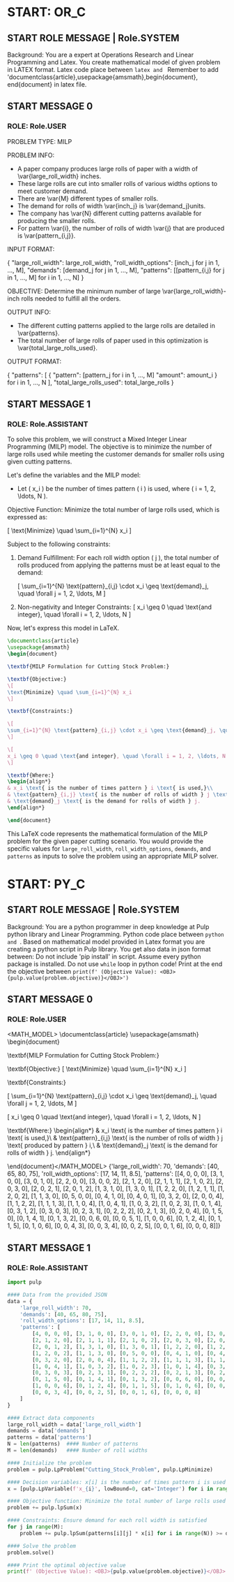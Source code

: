 # START: OR_C 
## START ROLE MESSAGE | Role.SYSTEM 
Background: You are a expert at Operations Research and Linear Programming and Latex. You create mathematical model of given problem in LATEX format. Latex code place between ```latex and ``` Remember to add 'documentclass{article},usepackage{amsmath},begin{document}, end{document} in latex file. 
## START MESSAGE 0 
### ROLE: Role.USER
<DESCRIPTION>
PROBLEM TYPE: MILP

PROBLEM INFO:

- A paper company produces large rolls of paper with a width of \var{large_roll_width} inches.
- These large rolls are cut into smaller rolls of various widths options to meet customer demand.
- There are \var{M} different types of smaller rolls.
- The demand for rolls of width \var{inch_j} ​is \var{demand_j}​ units.
- The company has \var{N} different cutting patterns available for producing the smaller rolls.
- For pattern \var{i}, the number of rolls of width \var{j} that are produced is \var{pattern_{i,j}}.

INPUT FORMAT: 

{
    "large_roll_width": large_roll_width,
    "roll_width_options": [inch_j for j in 1, ..., M],
    "demands": [demand_j for j in 1, ..., M],
    "patterns": [[pattern_{i,j} for j in 1, ..., M] for i in 1, ..., N]
}

OBJECTIVE: Determine the minimum number of large \var{large_roll_width}-inch rolls needed to fulfill all the orders.

OUTPUT INFO:

- The different cutting patterns applied to the large rolls are detailed in \var{patterns}.
- The total number of large rolls of paper used in this optimization is \var{total_large_rolls_used}.

OUTPUT FORMAT:

{
    "patterns": [
        {
         "pattern": [pattern_j for i in 1, ..., M]
         "amount": amount_i
        }
        for i in 1, ..., N
    ],
    "total_large_rolls_used": total_large_rolls
}
</DESCRIPTION>


## START MESSAGE 1 
### ROLE: Role.ASSISTANT
To solve this problem, we will construct a Mixed Integer Linear Programming (MILP) model. The objective is to minimize the number of large rolls used while meeting the customer demands for smaller rolls using given cutting patterns.

Let's define the variables and the MILP model:

- Let \( x_i \) be the number of times pattern \( i \) is used, where \( i = 1, 2, \ldots, N \).

Objective Function:
Minimize the total number of large rolls used, which is expressed as:

\[
\text{Minimize} \quad \sum_{i=1}^{N} x_i
\]

Subject to the following constraints:

1. Demand Fulfillment:
   For each roll width option \( j \), the total number of rolls produced from applying the patterns must be at least equal to the demand:

   \[
   \sum_{i=1}^{N} \text{pattern}_{i,j} \cdot x_i \geq \text{demand}_j, \quad \forall j = 1, 2, \ldots, M
   \]

2. Non-negativity and Integer Constraints:
   \[
   x_i \geq 0 \quad \text{and integer}, \quad \forall i = 1, 2, \ldots, N
   \]

Now, let's express this model in LaTeX.

```latex
\documentclass{article}
\usepackage{amsmath}
\begin{document}

\textbf{MILP Formulation for Cutting Stock Problem:}

\textbf{Objective:}
\[
\text{Minimize} \quad \sum_{i=1}^{N} x_i
\]

\textbf{Constraints:}

\[
\sum_{i=1}^{N} \text{pattern}_{i,j} \cdot x_i \geq \text{demand}_j, \quad \forall j = 1, 2, \ldots, M
\]

\[
x_i \geq 0 \quad \text{and integer}, \quad \forall i = 1, 2, \ldots, N
\]

\textbf{Where:}
\begin{align*}
& x_i \text{ is the number of times pattern } i \text{ is used,}\\
& \text{pattern}_{i,j} \text{ is the number of rolls of width } j \text{ produced by pattern } i,\\
& \text{demand}_j \text{ is the demand for rolls of width } j.
\end{align*}

\end{document}
```

This LaTeX code represents the mathematical formulation of the MILP problem for the given paper cutting scenario. You would provide the specific values for `large_roll_width`, `roll_width_options`, `demands`, and `patterns` as inputs to solve the problem using an appropriate MILP solver.

# START: PY_C 
## START ROLE MESSAGE | Role.SYSTEM 
Background: You are a python programmer in deep knowledge at Pulp python library and Linear Programming. Python code place between ```python and ```. Based on mathematical model provided in Latex format you are creating a python script in Pulp library. You get also data in json format between: <DATA></DATA> Do not include 'pip install' in script. Assume every python package is installed. Do not use `while` loop in python code! Print at the end the objective between <OBJ></OBJ> `print(f' (Objective Value): <OBJ>{pulp.value(problem.objective)}</OBJ>')` 
## START MESSAGE 0 
### ROLE: Role.USER
<MATH_MODEL>
\documentclass{article}
\usepackage{amsmath}
\begin{document}

\textbf{MILP Formulation for Cutting Stock Problem:}

\textbf{Objective:}
\[
\text{Minimize} \quad \sum_{i=1}^{N} x_i
\]

\textbf{Constraints:}

\[
\sum_{i=1}^{N} \text{pattern}_{i,j} \cdot x_i \geq \text{demand}_j, \quad \forall j = 1, 2, \ldots, M
\]

\[
x_i \geq 0 \quad \text{and integer}, \quad \forall i = 1, 2, \ldots, N
\]

\textbf{Where:}
\begin{align*}
& x_i \text{ is the number of times pattern } i \text{ is used,}\\
& \text{pattern}_{i,j} \text{ is the number of rolls of width } j \text{ produced by pattern } i,\\
& \text{demand}_j \text{ is the demand for rolls of width } j.
\end{align*}

\end{document}</MATH_MODEL>
<DATA>
{'large_roll_width': 70, 'demands': [40, 65, 80, 75], 'roll_width_options': [17, 14, 11, 8.5], 'patterns': [[4, 0, 0, 0], [3, 1, 0, 0], [3, 0, 1, 0], [2, 2, 0, 0], [3, 0, 0, 2], [2, 1, 2, 0], [2, 1, 1, 1], [2, 1, 0, 2], [2, 0, 3, 0], [2, 0, 2, 1], [2, 0, 1, 2], [1, 3, 1, 0], [1, 3, 0, 1], [1, 2, 2, 0], [1, 2, 1, 1], [1, 2, 0, 2], [1, 1, 3, 0], [0, 5, 0, 0], [0, 4, 1, 0], [0, 4, 0, 1], [0, 3, 2, 0], [2, 0, 0, 4], [1, 1, 2, 2], [1, 1, 1, 3], [1, 1, 0, 4], [1, 0, 4, 1], [1, 0, 3, 2], [1, 0, 2, 3], [1, 0, 1, 4], [0, 3, 1, 2], [0, 3, 0, 3], [0, 2, 3, 1], [0, 2, 2, 2], [0, 2, 1, 3], [0, 2, 0, 4], [0, 1, 5, 0], [0, 1, 4, 1], [0, 1, 3, 2], [0, 0, 6, 0], [0, 0, 5, 1], [1, 0, 0, 6], [0, 1, 2, 4], [0, 1, 1, 5], [0, 1, 0, 6], [0, 0, 4, 3], [0, 0, 3, 4], [0, 0, 2, 5], [0, 0, 1, 6], [0, 0, 0, 8]]}</DATA>


## START MESSAGE 1 
### ROLE: Role.ASSISTANT
```python
import pulp

#### Data from the provided JSON
data = {
    'large_roll_width': 70,
    'demands': [40, 65, 80, 75],
    'roll_width_options': [17, 14, 11, 8.5],
    'patterns': [
        [4, 0, 0, 0], [3, 1, 0, 0], [3, 0, 1, 0], [2, 2, 0, 0], [3, 0, 0, 2],
        [2, 1, 2, 0], [2, 1, 1, 1], [2, 1, 0, 2], [2, 0, 3, 0], [2, 0, 2, 1],
        [2, 0, 1, 2], [1, 3, 1, 0], [1, 3, 0, 1], [1, 2, 2, 0], [1, 2, 1, 1],
        [1, 2, 0, 2], [1, 1, 3, 0], [0, 5, 0, 0], [0, 4, 1, 0], [0, 4, 0, 1],
        [0, 3, 2, 0], [2, 0, 0, 4], [1, 1, 2, 2], [1, 1, 1, 3], [1, 1, 0, 4],
        [1, 0, 4, 1], [1, 0, 3, 2], [1, 0, 2, 3], [1, 0, 1, 4], [0, 3, 1, 2],
        [0, 3, 0, 3], [0, 2, 3, 1], [0, 2, 2, 2], [0, 2, 1, 3], [0, 2, 0, 4],
        [0, 1, 5, 0], [0, 1, 4, 1], [0, 1, 3, 2], [0, 0, 6, 0], [0, 0, 5, 1],
        [1, 0, 0, 6], [0, 1, 2, 4], [0, 1, 1, 5], [0, 1, 0, 6], [0, 0, 4, 3],
        [0, 0, 3, 4], [0, 0, 2, 5], [0, 0, 1, 6], [0, 0, 0, 8]
    ]
}

#### Extract data components
large_roll_width = data['large_roll_width']
demands = data['demands']
patterns = data['patterns']
N = len(patterns)  #### Number of patterns
M = len(demands)   #### Number of roll widths

#### Initialize the problem
problem = pulp.LpProblem("Cutting_Stock_Problem", pulp.LpMinimize)

#### Decision variables: x[i] is the number of times pattern i is used
x = [pulp.LpVariable(f'x_{i}', lowBound=0, cat='Integer') for i in range(N)]

#### Objective function: Minimize the total number of large rolls used
problem += pulp.lpSum(x)

#### Constraints: Ensure demand for each roll width is satisfied
for j in range(M):
    problem += pulp.lpSum(patterns[i][j] * x[i] for i in range(N)) >= demands[j]

#### Solve the problem
problem.solve()

#### Print the optimal objective value
print(f' (Objective Value): <OBJ>{pulp.value(problem.objective)}</OBJ>')
```

